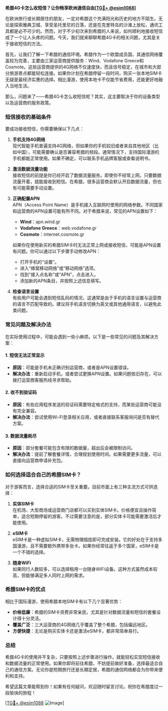 **希腊4G卡怎么收短信？让你畅享欧洲通信自由[[TG💪+ @esim1088](https://t.me/s/esim1088)]**

在欧洲旅行或长期居住的朋友，一定对希腊这个充满阳光和历史的地方不陌生。无论是探索雅典卫城、享受圣托里尼的日落，还是在克里特岛的沙滩上放松，通讯工具都是必不可少的。然而，对于不少初次来到希腊的人来说，如何顺利地接收短信成了一个让人头疼的问题。今天，我们就来聊聊希腊4G卡的相关问题，尤其是关于接收短信的方法。

首先，让我们了解一下希腊的通信环境。希腊作为一个欧盟成员国，其通信网络覆盖较为完善，主要由三家运营商提供服务：Wind、Vodafone Greece和Cosmote。这些运营商提供的4G网络不仅速度快，而且信号稳定，在城市和大部分旅游景点都能轻松连接。如果你计划在希腊停留一段时间，购买一张本地SIM卡无疑是最经济实惠的选择。相比漫游，使用本地卡不仅能节省费用，还能更好地融入当地生活。

那么，问题来了——希腊4G卡怎么收短信呢？其实，这主要取决于你的设备类型以及运营商的服务政策。

### **短信接收的基础条件**

要成功接收短信，你需要确保以下几点：

1. **手机支持4G网络**  
   现代智能手机普遍支持4G网络，但如果你的手机较旧或者来自其他地区（比如中国），可能需要确认是否兼容希腊的频段。通常情况下，支持国际漫游的手机都能正常使用。如果不确定，可以联系手机品牌客服或查看说明书。

2. **激活数据流量功能**  
   接收短信的前提是你已经开启了数据流量服务。即使你不经常上网，只要数据流量开着，就能接收到短信。在希腊，很多运营商会默认开启数据流量，但也有可能需要手动设置。

3. **正确配置APN**  
   APN（Access Point Name）是手机接入互联网时使用的网络参数。不同国家和运营商的APN设置可能有所不同。对于希腊来说，常见的APN设置如下：
   - **Wind**：apn.wind.gr  
   - **Vodafone Greece**：web.vodafone.gr  
   - **Cosmote**：internet.cosmote.gr  

   如果你在使用新买的希腊SIM卡时无法正常上网或接收短信，可能是APN设置有问题。你可以通过以下步骤手动修改APN：
   - 打开手机的“设置”。
   - 进入“蜂窝移动网络”或“移动网络”选项。
   - 找到“接入点名称”或“APN”，点击进入。
   - 添加新的APN条目，并按照上述信息填写。

4. **检查语言设置**  
   有些用户可能会遇到短信乱码的情况，这通常是由于手机的语言设置与运营商的语言不匹配导致的。建议将手机语言切换为英文或其他通用语言，以避免此类问题。

### **常见问题及解决办法**

在实际使用过程中，可能会遇到一些小麻烦。以下是一些常见的问题及其解决方案：

#### **1. 短信无法正常显示**
   - **原因**：可能是手机未正确识别运营商，或者是APN设置错误。
   - **解决办法**：重新启动手机，或者尝试更换APN设置。如果问题依旧存在，可以拨打运营商客服热线寻求帮助。

#### **2. 收不到验证码**
   - **原因**：有些应用程序发送的验证码需要特定格式的支持，而某些运营商可能没有完全兼容。
   - **解决办法**：尝试使用Wi-Fi登录相关应用，或者直接联系客服询问是否有替代方案。

#### **3. 数据流量耗尽**
   - **原因**：部分套餐可能包含有限的数据量，超出后会被限制访问。
   - **解决办法**：提前了解套餐详情，合理规划使用时间。如果需要更多流量，可以直接向运营商申请补充包。

### **如何选择适合自己的希腊SIM卡？**

对于游客而言，选择合适的SIM卡至关重要。目前市面上有三种主流方式可供选择：

1. **实体SIM卡**  
   在机场、大型商场或运营商门店都可以买到实体SIM卡。价格便宜且操作简单，适合短期停留的游客。不过需要注意的是，部分实体卡可能需要激活后才能使用。

2. **eSIM卡**  
   eSIM卡是一种虚拟SIM卡，无需物理插拔即可完成安装。它的好处在于支持多国漫游，且不需要额外携带多张卡。如果你经常往返于多个国家，eSIM卡是一个不错的选择。

3. **随身WiFi**  
   如果同行人数较多，可以选择租用一台随身WiFi设备。这种方式虽然成本较高，但能够满足多人同时上网的需求。

### **希腊SIM卡的优点**

相比于国际漫游，使用希腊本地SIM卡有以下几个显著优势：

- **价格低廉**：希腊的SIM卡资费非常亲民，尤其是针对数据流量和短信的套餐设计得十分灵活。
- **覆盖广泛**：三大运营商的4G网络几乎覆盖了整个希腊，包括偏远地区。
- **方便快捷**：无论是购买实体卡还是激活eSIM卡，都非常简单易行。

### **总结**

希腊4G卡的使用并不复杂，只要按照上述步骤进行操作，就能轻松实现短信接收和数据流量的正常使用。如果你即将前往希腊，不妨提前做好准备，选择最适合自己的通信方案。无论你是短期旅行还是长期定居，希腊的通信网络都会为你带来便利和支持。

希望这篇文章能帮到你！如果有任何疑问，欢迎随时留言讨论。祝你在希腊度过一段愉快的旅程！

[[TG💪+ @esim1088](https://t.me/s/esim1088) ![Image](https://i.postimg.cc/4NQfJmqS/Snipaste-2025-05-13-00-14-12.png)]